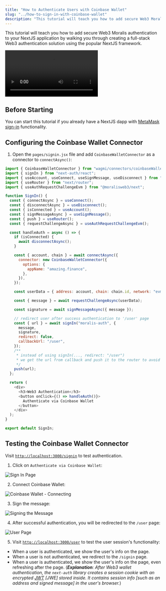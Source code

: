 ```yaml
---
title: "How to Authenticate Users with Coinbase Wallet"
slug: "../how-to-sign-in-with-coinbase-wallet"
description: "This tutorial will teach you how to add secure Web3 Moralis authentication to your NextJS application by walking you through creating a full-stack Web3 authentication solution using the popular NextJS framework."
---
```


This tutorial will teach you how to add secure Web3 Moralis authentication to your NextJS application by walking you through creating a full-stack Web3 authentication solution using the popular NextJS framework.

<video controls>
  <source src="/video/50e491e-cb.mp4"/>
</video>

## Before Starting

You can start this tutorial if you already have a NextJS dapp with [MetaMask sign-in](/authentication-api/evm/how-to-sign-in-with-metamask) functionality.

## Configuring the Coinbase Wallet Connector

1. Open the `pages/signin.jsx` file and add `CoinbaseWalletConnector` as a connector to `connectAsync()`:

```javascript
import { CoinbaseWalletConnector } from "wagmi/connectors/coinbaseWallet";
import { signIn } from "next-auth/react";
import { useAccount, useConnect, useSignMessage, useDisconnect } from "wagmi";
import { useRouter } from "next/router";
import { useAuthRequestChallengeEvm } from "@moralisweb3/next";

function SignIn() {
  const { connectAsync } = useConnect();
  const { disconnectAsync } = useDisconnect();
  const { isConnected } = useAccount();
  const { signMessageAsync } = useSignMessage();
  const { push } = useRouter();
  const { requestChallengeAsync } = useAuthRequestChallengeEvm();

  const handleAuth = async () => {
    if (isConnected) {
      await disconnectAsync();
    }

    const { account, chain } = await connectAsync({
      connector: new CoinbaseWalletConnector({
        options: {
          appName: "amazing.finance",
        },
      }),
    });

    const userData = { address: account, chain: chain.id, network: "evm" };

    const { message } = await requestChallengeAsync(userData);

    const signature = await signMessageAsync({ message });

    // redirect user after success authentication to '/user' page
    const { url } = await signIn("moralis-auth", {
      message,
      signature,
      redirect: false,
      callbackUrl: "/user",
    });
    /**
     * instead of using signIn(..., redirect: "/user")
     * we get the url from callback and push it to the router to avoid page refreshing
     */
    push(url);
  };

  return (
    <div>
      <h3>Web3 Authentication</h3>
      <button onClick={() => handleAuth()}>
        Authenticate via Coinbase Wallet
      </button>
    </div>
  );
}

export default SignIn;
```

## Testing the Coinbase Wallet Connector

Visit [`http://localhost:3000/signin`](http://localhost:3000/signin) to test authentication.

1. Click on `Authenticate via Coinbase Wallet`:

![Sign In Page](/img/content/0ead0ca-8.webp)

2. Connect Coinbase Wallet:

![Coinbase Wallet - Connecting](/img/content/532fc36-42.webp)

3. Sign the message:

![Signing the Message](/img/content/f486cbb-84.webp)

4. After successful authentication, you will be redirected to the `/user` page:

![User Page](/img/content/a45ec1e-122.webp)

5. Visit [`http://localhost:3000/user`](http://localhost:3000/user) to test the user session's functionality:

- When a user is authenticated, we show the user's info on the page.
- When a user is not authenticated, we redirect to the `/signin` page.
- When a user is authenticated, we show the user's info on the page, even refreshing after the page. (_**Explanation**: After Web3 wallet authentication, the `next-auth` library creates a session cookie with an encrypted [JWT](https://jwt.io/introduction) [JWE] stored inside. It contains session info [such as an address and signed message] in the user's browser._)
